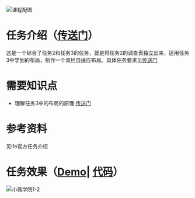 ![课程配图](http://gss0.baidu.com/9rkZbzqaKgQUohGko9WTAnF6hhy/mms-res/fed/ife/ife_tutor/课程配图.3fb31f3e5af7e8d7.jpg)
# 任务介绍（[传送门](http://ife.baidu.com/course/detail/id/96)）
这是一个综合了任务2和任务3的任务，就是将任务2的调查表独立出来，运用任务3中学到的布局，制作一个双栏自适应布局。具体任务要求见[传送门](http://ife.baidu.com/course/detail/id/96)
# 需要知识点
+ 理解任务3中的布局的原理  [传送门](http://www.xluos.com/index.php/archives/705/)
# 参考资料
见ife官方任务介绍
# 任务效果（[Demo](https://xluos.github.io/ife/%E7%AC%AC%E4%B8%80%E9%98%B6%E6%AE%B5/1-5.html)| [代码](https://github.com/xluos/ife)）
![小薇学院1-2](http://7xrp04.com1.z0.glb.clouddn.com/task_1_5_1.jpg)